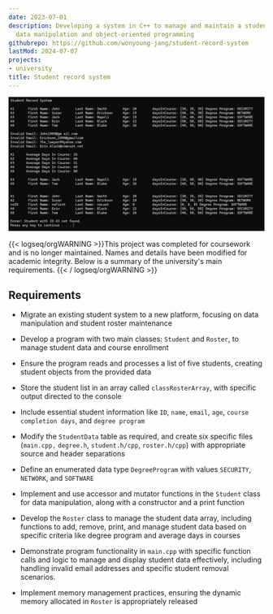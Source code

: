 ```yaml
---
date: 2023-07-01
description: Developing a system in C++ to manage and maintain a student roster, involving
  data manipulation and object-oriented programming
githubrepo: https://github.com/wonyoung-jang/student-record-system
lastMod: 2024-07-07
projects:
- university
title: Student record system
---
```

![student-record-system.webp](/assets/student-record-system.webp)

{{< logseq/orgWARNING >}}This project was completed for coursework and is no longer maintained. Names and details have been modified for academic integrity. Below is a summary of the university's main requirements.
{{< / logseq/orgWARNING >}}

## Requirements

  + Migrate an existing student system to a new platform, focusing on data manipulation and student roster maintenance

  + Develop a program with two main classes: `Student` and `Roster`, to manage student data and course enrollment

  + Ensure the program reads and processes a list of five students, creating student objects from the provided data

  + Store the student list in an array called `classRosterArray`, with specific output directed to the console

  + Include essential student information like `ID`, `name`, `email`, `age`, `course completion days`, and `degree program`

  + Modify the `StudentData` table as required, and create six specific files (`main.cpp,` `degree.h`, `student.h/cpp`, `roster.h/cpp`) with appropriate source and header separations

  + Define an enumerated data type `DegreeProgram` with values `SECURITY`, `NETWORK`, and `SOFTWARE`

  + Implement and use accessor and mutator functions in the `Student` class for data manipulation, along with a constructor and a print function

  + Develop the `Roster` class to manage the student data array, including functions to add, remove, print, and manage student data based on specific criteria like degree program and average days in courses

  + Demonstrate program functionality in `main.cpp` with specific function calls and logic to manage and display student data effectively, including handling invalid email addresses and specific student removal scenarios.

  + Implement memory management practices, ensuring the dynamic memory allocated in `Roster` is appropriately released
